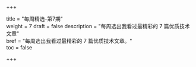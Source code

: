 +++

title = "每周精选-第7期"  
weight = 7
draft = false
description = "每周选出我看过最精彩的 7 篇优质技术文章"  
bref = "每周选出我看过最精彩的 7 篇优质技术文章。"  
toc = false

+++


